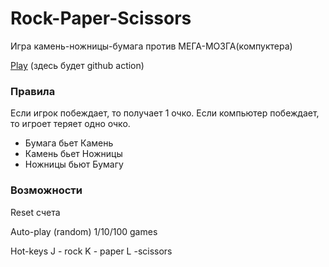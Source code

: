 # Rock-Paper-Scissors

Игра камень-ножницы-бумага против МЕГА-МОЗГА(компуктера)

[Play](www.link.com) (здесь будет github action)

### Правила

Если игрок побеждает, то получает 1 очко. Если компьютер побеждает, то игроет теряет одно очко.

- Бумага бьет Камень
- Камень бьет Ножницы
- Ножницы бьют Бумагу

### Возможности

Reset счета

Auto-play (random) 1/10/100 games

Hot-keys J - rock K - paper L -scissors
